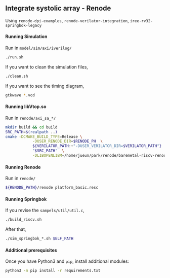 ## Integrate systolic array - Renode

Using `renode-dpi-examples`, `renode-verilator-integration`, `iree-rv32-springbok-legacy`

#### Running Simulation
Run in `model/sim/axi/iverilog/`
```bash
./run.sh
```
If you want to clean the simulation files,
```bash
./clean.sh
```
If you want to see the timing diagram, 
```bash
gtkwave *.vcd
```


#### Running libVtop.so
Run in `renode/axi_sa_*/`
```bash
mkdir build && cd build
SRC_PATH=$(realpath ..)
cmake -DCMAKE_BUILD_TYPE=Release \
            -DUSER_RENODE_DIR=$RENODE_PH  \
            ${VERILATOR_PATH:+"-DUSER_VERILATOR_DIR=$VERILATOR_PATH"}  \
            "$SRC_PATH"  \
            -DLIBOPENLIBM=/home/jueun/park/renode/baremetal-riscv-renode/renode-verilator-integration/lib/libopenlibm-Linux-x86_64.a
```


#### Running Renode
Run in `renode/`
```bash
${RENODE_PATH}/renode platform_basic.resc
```

#### Running Springbok
If you revise the `sampels/util/util.c`,
```bash
./build_riscv.sh
```

After that,
```bash
./sim_springbok_*.sh $ELF_PATH
```


#### Additional prerequisites
Once you have Python3 and `pip`, install additional modules:
```bash
python3 -m pip install -r requirements.txt
```


